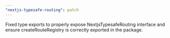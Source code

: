```yaml
---
"nextjs-typesafe-routing": patch
---
```


Fixed type exports to properly expose NextjsTypesafeRouting interface and ensure createRouteRegistry is correctly exported in the package. 